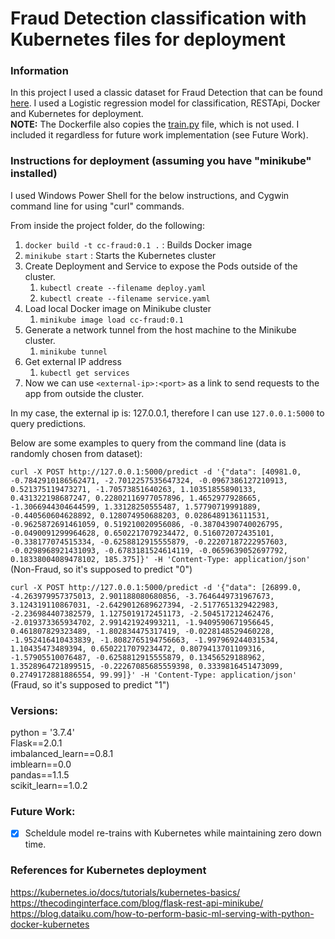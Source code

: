 # Fraud Detection classification with Kubernetes files for deployment

### Information
In this project I used a classic dataset for Fraud Detection that can be found [here](https://www.kaggle.com/mlg-ulb/creditcardfraud). I used a Logistic regression model for classification, RESTApi, Docker and Kubernetes for deployment.  
<b>NOTE:</b> The Dockerfile also copies the [train.py](https://github.com/) file, which is not used. I included it regardless for future work implementation (see Future Work).


### Instructions for deployment (assuming you have "minikube" installed)
I used Windows Power Shell for the below instructions, and Cygwin command line for using "curl" commands.  

From inside the project folder, do the following:
1.  `docker build -t cc-fraud:0.1 .` : Builds Docker image
2.  `minikube start` : Starts the Kubernetes cluster
3.  Create Deployment and Service to expose the Pods outside of the cluster.
    1. `kubectl create --filename deploy.yaml`
    2. `kubectl create --filename service.yaml`
4. Load local Docker image on Minikube cluster
    1. `minikube image load cc-fraud:0.1`
5. Generate a network tunnel from the host machine to the Minikube cluster.
    1. `minikube tunnel`
6. Get external IP address
    1. `kubectl get services`
7. Now we can use `<external-ip>:<port>` as a link to send requests to the app from outside the cluster.

In my case, the external ip is: 127.0.0.1, therefore I can use `127.0.0.1:5000` to query predictions.

Below are some examples to query from the command line (data is randomly chosen from dataset):  


`curl -X POST http://127.0.0.1:5000/predict -d '{"data": [40981.0, -0.7842910186562471, -2.7012257535647324, -0.0967386127210913, 0.521375119473271, -1.70573851640263, 1.10351855890133, 0.431322198687247, 0.22802116977057896, 1.4652977928665, -1.3066944304644599, 1.33128250555487, 1.57790719991889, -0.440560604628892, 0.128074950688203, 0.0286489136111531, -0.9625872691461059, 0.519210020956086, -0.38704390740026795, -0.0490091299964628, 0.6502217079234472, 0.516072072435101, -0.338177074515334, -0.6258812915555879, -0.22207187222957603, -0.0298968921431093, -0.6783181524614119, -0.0659639052697792, 0.18338004089478102, 185.375]}' -H 'Content-Type: application/json'` (Non-Fraud, so it's supposed to predict "0")

`curl -X POST http://127.0.0.1:5000/predict -d '{"data": [26899.0, -4.263979957375013, 2.901188080680856, -3.7646449731967673, 3.124319110867031, -2.6429012689627394, -2.5177651329422983, -2.236984407382579, 1.1275019172451173, -2.504517212462476, -2.019373365934702, 2.991421924993211, -1.9409590671956645, 0.461807829323489, -1.802834475317419, -0.0228148529460228, -1.952416410433839, -1.8082765194756663, -1.997969244031534, 1.10435473489394, 0.6502217079234472, 0.8079413701109316, -1.57905510076487, -0.6258812915555879, 0.13456529188962, 1.3528964721899515, -0.22267085685559398, 0.3339816451473099, 0.2749172881886554, 99.99]}' -H 'Content-Type: application/json'` (Fraud, so it's supposed to predict "1")


### Versions:
python = '3.7.4'  
Flask==2.0.1  
imbalanced_learn==0.8.1  
imblearn==0.0  
pandas==1.1.5  
scikit_learn==1.0.2  

### Future Work:
- [x] Scheldule model re-trains with Kubernetes while maintaining zero down time.

### References for Kubernetes deployment
https://kubernetes.io/docs/tutorials/kubernetes-basics/  
https://thecodinginterface.com/blog/flask-rest-api-minikube/  
https://blog.dataiku.com/how-to-perform-basic-ml-serving-with-python-docker-kubernetes

